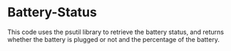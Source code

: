 # Battery-Status
This code uses the psutil library to retrieve the battery status, and returns whether the battery is plugged or not and the percentage of the battery. 
